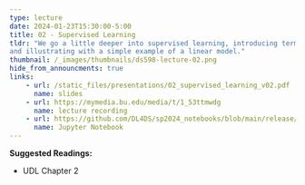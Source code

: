 ```yaml
---
type: lecture
date: 2024-01-23T15:30:00-5:00
title: 02 - Supervised Learning
tldr: "We go a little deeper into supervised learning, introducing terminology
and illustrating with a simple example of a linear model."
thumbnail: /_images/thumbnails/ds598-lecture-02.png
hide_from_announcments: true
links: 
    - url: /static_files/presentations/02_supervised_learning_v02.pdf
      name: slides
    - url: https://mymedia.bu.edu/media/t/1_53ttmwdg
      name: lecture recording
    - url: https://github.com/DL4DS/sp2024_notebooks/blob/main/release/nbs02/2_1_Supervised_Learning.ipynb
      name: Jupyter Notebook
---
```

**Suggested Readings:**
- UDL Chapter 2
